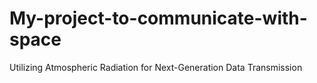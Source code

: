 # My-project-to-communicate-with-space
Utilizing Atmospheric Radiation for Next-Generation Data Transmission
